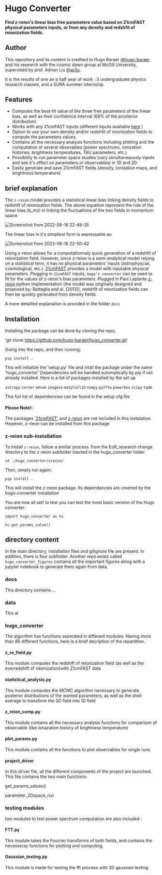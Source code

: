 # Hugo Converter

#### Find z-reion's linear bias free parameters value based on 21cmFAST physical parameters inputs, or from any density and redshfit of reionization fields.

## Author
This repository and its content is credited to Hugo Baraer [@hugo-baraer](https://github.com/hugo-baraer) and his research with the cosmic dawn group at McGill University, supervised by prof. Adrian Liu [@acliu](https://github.com/acliu). 

It is the results of one an a half year of work : 3 undergraduate physics research classes, and a SURA summer internship. 

## Features

* Computes the best-fit value of the three free parameters of the linear bias, as well as their confidence interval (68% of the prosterior distribution)
* Works with any 21cmFAST inputs (different inputs available [here](https://21cmfast.readthedocs.io/en/latest/_modules/py21cmfast/inputs.html) )
* Option to use your own density and/or redshfit of reionization fields to compute the parameters values.
* Contains all the necessary analysis functions including plotting and the computation of several obsevables (power spectrums, ionization histories, brightness temperatures, TAU parameters, etc.)
* Possibility to run parameter space studies (vary simultaneaously inputs and see it's effect on parameters or observables) in 1D and 2D
* Easily generate and save 21cmFAST fields (density, ionization maps, and brightness temperature)

## brief explanation

The `z-reion` model provides a statistical linear bias linking density fields to redshift of reionization fields. The above equation represent the role of the linear bias (b_mz) in linking the fluctuations of the two fields in momentum space.

![Screenshot from 2022-06-16 22-48-35](https://user-images.githubusercontent.com/59851566/200427369-d2d822ad-3a91-4672-b56f-593a929a1064.png)

The linear bias in it's simpliest form is expressable as: 

![Screenshot from 2022-06-16 22-50-42](https://user-images.githubusercontent.com/59851566/200427950-3221477b-d322-41c2-a602-e76f3a96064c.png)

Using z-reion allows for a computationnaly quick generation of a redshfit of reionization field. However, since z-reion is a semi-analytical model relying on a statistical term, it has no physical parameters' inputs (astrophyscial, cosmological, etc.). [21cmFAST](https://github.com/21cmfast/21cmFAST) provides a model with inputable physical parameters. Plugging in `21cmFAST` inputs, `Hugo's converter` can be used to fit for the values of z-reion's bias parameters. Plugged in Paul Laplante [z-reion](https://github.com/plaplant/zreion) python implementation (the model was originally designed and proposed by:  Battaglia and al. (2013)), redshfit of reionization fields can then be quickly generated from density fields. 

A more detailled explanation is provided in the folder `docs`


## Installation

Installing the package can be done by cloning the repo, 

'git clone https://github.com/hugo-baraer/hugo_converter.git'

Going into the repo, and then running:

`pip install . `

This will initialize the 'setup.py' file and intall the package under the name 'hugo_converter'
Dependencies will be handled automatically by pip if not already installed. Here is a list of packages installed by the set up

`astropy`
`corner`
`emcee`
`imageio`
`matplotlib`
`numpy`
`pyfftw`
`powerbox`
`scipy`
`tqdm`

This full list of dependencies can be found in the setup.cfg file

#### Please Note!: 

The packages [`21cmFAST'](https://github.com/21cmfast/21cmFAST) and [z-reion](https://github.com/plaplant/zreion) are not included in this instalation. However, z-rieon can be installed from this package

### z-reion sub-installation

To install `z-reion`, follow a similar process. from the EoR_research change directory to the z-reion subfolder loacted in the hugo_converter folder

`cd ./hugo_converter/zreion/`

Then, simply run again: 

`pip install . `

This will install the z-reion package. Its dependancies are covered by the hugo-converter installation

You are now all set! to test you can test the most basic version of the Hugo converter: 

`import hugo_converter as hc`

`hc.get_params_value()`


## directory content
In the main directory, installation files and gitignore file are present. In addition, there is four subfolder. Another repo exists called `hugo_converter_figures` contains all the important figures along with a jupyter notebook to generate them again from data. 

### docs

This directory contains ...

### data

This al

### hugo_converter

The algorithm has functions seperated in different modules. Having more than 85 different functions, here is a brief decription of the repartition.  

#### z_re_field.py

This module computes the redshift of reionization field (as well as the overredshift of rieonization)with 21cmFAST data

#### statistical_analysis.py

This module computes the MCMC algorithm necessary to generate posterior distributions of the wanted parameters, as well as the shell average to transform the 3D field into 1D field

#### z_reion_comp.py

This module contains all the necessary analysis functions for comparison of observable (like ionazation history of brightness temperature)

#### plot_params.py

This module contains all the functions to plot observables for single runs

#### project_driver 

In this driver file, all the different components of the project are launched. This file contains the two main functions: 

get_params_values()

parameter_2Dspace_run

### testing modules 

two modules to test power spectrum computation are also included :
#### FTT.py

This module takes the Fourrier transforms of both fields, and contains the necesseray functions for plotting and computing.

#### Gaussian_testing.py

This module is made for testing the fft process with 3D gaussian testing

